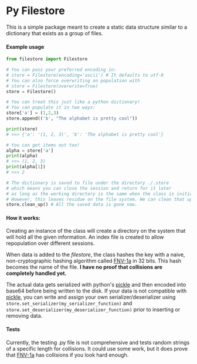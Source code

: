 # Py Filestore

This is a simple package meant to create a static data structure similar to a dictionary that exists as a group of files.

#### Example usage
```python
from filestore import Filestore

# You can pass your preferred encoding in:
# store = Filestore(encoding='ascii') # It defaults to utf-8
# You can also force overwriting on population with
# store = Filestore(overwrite=True)
store = Filestore()

# You can treat this just like a python dictionary!
# You can populate it in two ways:
store['a'] = (1,2,3) 
store.append(('b', "The alphabet is pretty cool"))

print(store)
# >>> {'a': '(1, 2, 3)', 'b': 'The alphabet is pretty cool'}

# You can get items out too!
alpha = store['a']
print(alpha)
# >>> (1, 2, 3)
print(alpha[1])
# >>> 2

# The dictionary is saved to file under the directory ./.store
# which means you can close the session and return for it later
# as long as the working directory is the same when the class is initialized.
# However, this leaves residue on the file system. We can clean that up too!
store.clean_up() # All the saved data is gone now.
```

#### How it works:
Creating an instance of the class will create a directory on the system that will hold all the given information. An index file is created to allow repopulation over different sessions. 

When data is added to the *filestore*, the class hashes the key with a naive, non-cryptographic hashing algorithm called [FNV-1a](https://en.wikipedia.org/wiki/Fowler%E2%80%93Noll%E2%80%93Vo_hash_function#FNV-1a_hash) in 32 bits. This hash becomes the name of the file. **I have no proof that collisions are completely handled yet.**

 The actual data gets serialized with python's [pickle](https://docs.python.org/3/library/pickle.html) and then encoded into base64 before being written to the disk. If your data is not compatible with [pickle](https://docs.python.org/3/library/pickle.html), you can write and assign your own serializer/deserializer using `store.set_serializer(my_serializer_function)` and `store.set_deserializer(my_deserializer_function)` prior to inserting or removing data.

 #### Tests
 Currently, the testing .py file is not comprehensive and tests random strings of a specific length for collisions. It could use some work, but it does prove that [FNV-1a](https://en.wikipedia.org/wiki/Fowler%E2%80%93Noll%E2%80%93Vo_hash_function#FNV-1a_hash) has collisions if you look hard enough.